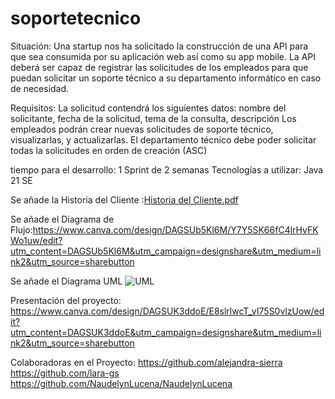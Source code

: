 # soportetecnico
 Situación:
Una startup nos ha solicitado la construcción de una API para que sea consumida por su aplicación web así como su app mobile. La API deberá ser capaz de registrar las solicitudes de los empleados para que puedan solicitar un soporte técnico a su departamento informático en caso de necesidad.

Requisitos:
La solicitud contendrá los siguientes datos: nombre del solicitante, fecha de la solicitud, tema de la consulta, descripción
Los empleados podrán crear nuevas solicitudes de soporte técnico, visualizarlas, y actualizarlas.
El departamento técnico debe poder solicitar todas la solicitudes en orden de creación (ASC)



tiempo para el desarrollo:
1 Sprint de 2 semanas
Tecnologías a utilizar:
Java 21 SE

Se añade la Historia del Cliente :[Historia del Cliente.pdf](https://github.com/user-attachments/files/17270202/Historia.del.Cliente.pdf)

Se añade el Diagrama de Flujo:https://www.canva.com/design/DAGSUb5Kl6M/Y7Y5SK66fC4lrHvFKWo1uw/edit?utm_content=DAGSUb5Kl6M&utm_campaign=designshare&utm_medium=link2&utm_source=sharebutton 

Se añade el Diagrama UML ![UML](https://github.com/user-attachments/assets/089df4a3-a7b6-4c48-96ec-112a0dadfdbd)

Presentación del proyecto: https://www.canva.com/design/DAGSUK3ddoE/E8slrlwcT_vI75S0vlzUow/edit?utm_content=DAGSUK3ddoE&utm_campaign=designshare&utm_medium=link2&utm_source=sharebutton

Colaboradoras en el Proyecto: https://github.com/alejandra-sierra
                              https://github.com/lara-gs
                              https://github.com/NaudelynLucena/NaudelynLucena
                              
